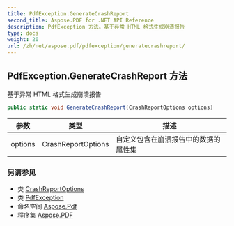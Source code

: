 ```yaml
---
title: PdfException.GenerateCrashReport
second_title: Aspose.PDF for .NET API Reference
description: PdfException 方法。基于异常 HTML 格式生成崩溃报告
type: docs
weight: 20
url: /zh/net/aspose.pdf/pdfexception/generatecrashreport/
---
```

## PdfException.GenerateCrashReport 方法

基于异常 HTML 格式生成崩溃报告

```csharp
public static void GenerateCrashReport(CrashReportOptions options)
```

| 参数 | 类型 | 描述 |
| --- | --- | --- |
| options | CrashReportOptions | 自定义包含在崩溃报告中的数据的属性集 |

### 另请参见

* 类 [CrashReportOptions](../../crashreportoptions/)
* 类 [PdfException](../)
* 命名空间 [Aspose.Pdf](../../../aspose.pdf/)
* 程序集 [Aspose.PDF](../../../)